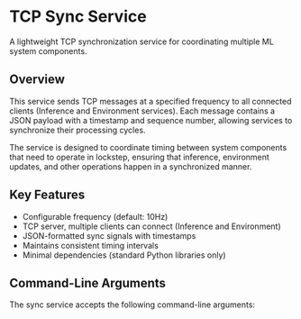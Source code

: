 # TCP Sync Service

A lightweight TCP synchronization service for coordinating multiple ML system components.

## Overview

This service sends TCP messages at a specified frequency to all connected clients (Inference and Environment services). Each message contains a JSON payload with a timestamp and sequence number, allowing services to synchronize their processing cycles.

The service is designed to coordinate timing between system components that need to operate in lockstep, ensuring that inference, environment updates, and other operations happen in a synchronized manner.

## Key Features

- Configurable frequency (default: 10Hz)
- TCP server, multiple clients can connect (Inference and Environment)
- JSON-formatted sync signals with timestamps
- Maintains consistent timing intervals
- Minimal dependencies (standard Python libraries only)

## Command-Line Arguments

The sync service accepts the following command-line arguments:

